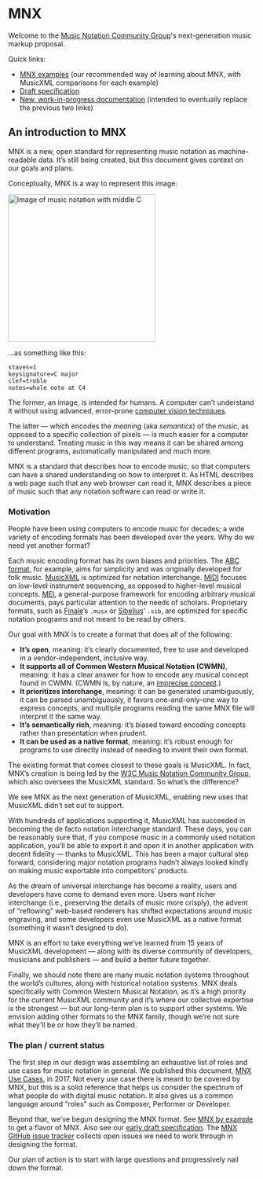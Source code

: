 # MNX

Welcome to the [Music Notation Community Group](https://www.w3.org/community/music-notation/)'s next-generation music markup proposal.

Quick links:

- [MNX examples](https://w3c.github.io/mnx/docs/comparisons/musicxml/) (our recommended way of learning about MNX, with MusicXML comparisons for each example)
- [Draft specification](https://w3c.github.io/mnx/specification/common/)
- [New, work-in-progress documentation](https://w3c.github.io/mnx/docs/) (intended to eventually replace the previous two links)

## An introduction to MNX

MNX is a new, open standard for representing music notation as machine-readable data. It’s still being created, but this document gives context on our goals and plans.

Conceptually, MNX is a way to represent this image:

<img src="https://github.com/w3c/mnx/blob/master/middle-c.png" alt="Image of music notation with middle C" width="300">

...as something like this:

```
staves=1
keysignature=C major
clef=treble
notes=whole note at C4
```

The former, an image, is intended for humans. A computer can’t understand it without using advanced, error-prone [computer vision techniques](https://en.wikipedia.org/wiki/Optical_music_recognition).

The latter — which encodes the _meaning_ (aka _semantics_) of the music, as opposed to a specific collection of pixels — is much easier for a computer to understand. Treating music in this way means it can be shared among different programs, automatically manipulated and much more.

MNX is a standard that describes how to encode music, so that computers can have a shared understanding on how to interpret it. As HTML describes a web page such that any web browser can read it, MNX describes a piece of music such that any notation software can read or write it.

### Motivation

People have been using computers to encode music for decades; a wide variety of encoding formats has been developed over the years. Why do we need yet another format?

Each music encoding format has its own biases and priorities. The [ABC format](https://abcnotation.com/), for example, aims for simplicity and was originally developed for folk music. [MusicXML](https://www.musicxml.com/) is optimized for notation interchange. [MIDI](https://en.wikipedia.org/wiki/MIDI) focuses on low-level instrument sequencing, as opposed to higher-level musical concepts. [MEI](https://music-encoding.org/), a general-purpose framework for encoding arbitrary musical documents, pays particular attention to the needs of scholars. Proprietary formats, such as [Finale](https://www.finalemusic.com/)’s `.musx` or [Sibelius](https://www.avid.com/sibelius)’ `.sib`, are optimized for specific notation programs and not meant to be read by others.

Our goal with MNX is to create a format that does all of the following:

* **It’s open**, meaning: it’s clearly documented, free to use and developed in a vendor-independent, inclusive way.
* **It supports all of Common Western Musical Notation (CWMN)**, meaning: it has a clear answer for how to encode any musical concept found in CWMN. (CWMN is, by nature, an [imprecise concept](https://w3c.github.io/mnx/overview/#mnx-score-types).)
* **It prioritizes interchange**, meaning: it can be generated unambiguously, it can be parsed unambiguously, it favors one-and-only-one way to express concepts, and multiple programs reading the same MNX file will interpret it the same way.
* **It’s semantically rich**, meaning: it’s biased toward encoding concepts rather than presentation when prudent.
* **It can be used as a native format**, meaning: it’s robust enough for programs to use directly instead of needing to invent their own format.

The existing format that comes closest to these goals is MusicXML. In fact, MNX’s creation is being led by the [W3C Music Notation Community Group](https://www.w3.org/community/music-notation/), which also oversees the MusicXML standard. So what’s the difference?

We see MNX as the next generation of MusicXML, enabling new uses that MusicXML didn’t set out to support.

With hundreds of applications supporting it, MusicXML has succeeded in becoming the de facto notation interchange standard. These days, you can be reasonably sure that, if you compose music in a commonly used notation application, you’ll be able to export it and open it in another application with decent fidelity — thanks to MusicXML. This has been a major cultural step forward, considering major notation programs hadn’t always looked kindly on making music exportable into competitors’ products.

As the dream of universal interchange has become a reality, users and developers have come to demand even more. Users want richer interchange (i.e., preserving the details of music more crisply), the advent of “reflowing” web-based renderers has shifted expectations around music engraving, and some developers even use MusicXML as a native format (something it wasn’t designed to do).

MNX is an effort to take everything we’ve learned from 15 years of MusicXML development — along with its diverse community of developers, musicians and publishers — and build a better future together.

Finally, we should note there are many music notation systems throughout the world’s cultures, along with historical notation systems. MNX deals specifically with Common Western Musical Notation, as it’s a high priority for the current MusicXML community and it’s where our collective expertise is the strongest — but our long-term plan is to support other systems. We envision adding other formats to the MNX family, though we’re not sure what they’ll be or how they’ll be named.

### The plan / current status

The first step in our design was assembling an exhaustive list of roles and use cases for music notation in general. We published this document, [MNX Use Cases](https://w3c.github.io/mnx/use-cases/), in 2017. Not every use case there is meant to be covered by MNX, but this is a solid reference that helps us consider the spectrum of what people do with digital music notation. It also gives us a common language around “roles” such as Composer, Performer or Developer.

Beyond that, we’ve begun designing the MNX format. See [MNX by example](https://w3c.github.io/mnx/docs/comparisons/musicxml/) to get a flavor of MNX. Also see our [early draft specification](https://w3c.github.io/mnx/specification/common/). The [MNX GitHub issue tracker](https://github.com/w3c/mnx/issues) collects open issues we need to work through in designing the format.

Our plan of action is to start with large questions and progressively nail down the format.
